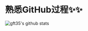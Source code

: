 # 熟悉GitHub过程✨✨

![gft35's github stats](https://github-readme-stats.vercel.app/api?username=YangRuiZhang&count_private=true&show_ico)
